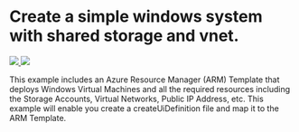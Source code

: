 # Create a simple windows system with shared storage and vnet.

<a href="https://portal.azure.com/#create/Microsoft.Template/uri/https%3A%2F%2Fraw.githubusercontent.com%2FRoopaNraj%2FTestingRepo%2Fmaster%2FmainTemplate.json" target="_blank">
<img src="http://azuredeploy.net/deploybutton.png"/>
</a>

<a href="http://armviz.io/#/?load=https%3A%2F%2Fraw.githubusercontent.com%2FRoopaNraj%2FTestingRepo%2Fmaster%2FmainTemplate.json" target="_blank">
<img src="http://armviz.io/visualizebutton.png"/>
</a>

This example includes an Azure Resource Manager (ARM) Template that deploys Windows Virtual Machines and all the required resources including the Storage Accounts, Virtual Networks, Public IP Address, etc. This example will enable you create a createUiDefinition file and map it to the ARM Template. 




